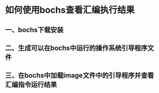 
# 如何使用bochs查看汇编执行结果

## 一、bochs下载安装



## 二、生成可以在bochs中运行的操作系统引导程序文件


## 三、在bochs中加载image文件中的引导程序并查看汇编指令运行结果






